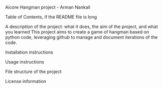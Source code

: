 Aicore Hangman project - Arman Nankali

Table of Contents, if the README file is long

A description of the project: what it does, the aim of the project, and what you learned
This project aims to create a game of hangman based on python code, leveraging github to manage and document iterations of the code.

Installation instructions

Usage instructions

File structure of the project

License information
